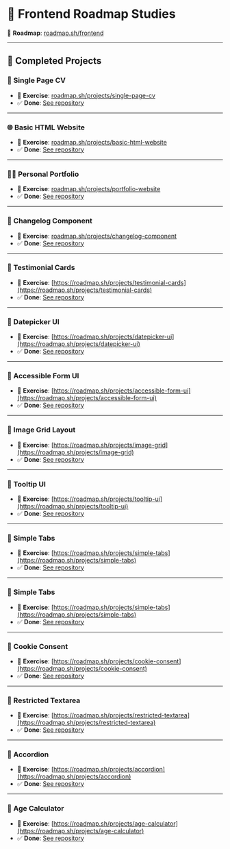 # 🧭 Frontend Roadmap Studies

📌 **Roadmap**: [roadmap.sh/frontend](https://roadmap.sh/frontend)  

---

## 📂 Completed Projects

### 📄 Single Page CV
- 🔗 **Exercise**: [roadmap.sh/projects/single-page-cv](https://roadmap.sh/projects/single-page-cv)
- ✅ **Done**: [See repository](https://github.com/javela09/Frontend_Roadmap_Studies/tree/main/01_Single-Page_CV)

---

### 🌐 Basic HTML Website
- 🔗 **Exercise**: [roadmap.sh/projects/basic-html-website](https://roadmap.sh/projects/basic-html-website)
- ✅ **Done**: [See repository](https://github.com/javela09/Frontend_Roadmap_Studies/tree/main/02_Basic_HTML_Website)

---

### 🧑‍💻 Personal Portfolio
- 🔗 **Exercise**: [roadmap.sh/projects/portfolio-website](https://roadmap.sh/projects/portfolio-website)
- ✅ **Done**: [See repository](https://github.com/javela09/Frontend_Roadmap_Studies/tree/main/03_Personal_Portfolio)

---

### 📝 Changelog Component
- 🔗 **Exercise**: [roadmap.sh/projects/changelog-component](https://roadmap.sh/projects/changelog-component)
- ✅ **Done**: [See repository](https://github.com/javela09/Frontend_Roadmap_Studies/tree/main/04_Changelog_Component)

---

### 📝 Testimonial Cards
- 🔗 **Exercise**: [https://roadmap.sh/projects/testimonial-cards](https://roadmap.sh/projects/testimonial-cards)
- ✅ **Done**: [See repository](https://github.com/javela09/Frontend_Roadmap_Studies/tree/main/05_Testimonial_Cards)

---

### 📝 Datepicker UI
- 🔗 **Exercise**: [https://roadmap.sh/projects/datepicker-ui](https://roadmap.sh/projects/datepicker-ui)
- ✅ **Done**: [See repository](https://github.com/javela09/Frontend_Roadmap_Studies/tree/main/06_Datepicker_UI)

---

### 📝 Accessible Form UI
- 🔗 **Exercise**: [https://roadmap.sh/projects/accessible-form-ui](https://roadmap.sh/projects/accessible-form-ui)
- ✅ **Done**: [See repository](https://github.com/javela09/Frontend_Roadmap_Studies/tree/main/07_Accessible_Form_UI)

---

### 📝 Image Grid Layout
- 🔗 **Exercise**: [https://roadmap.sh/projects/image-grid](https://roadmap.sh/projects/image-grid)
- ✅ **Done**: [See repository](https://github.com/javela09/Frontend_Roadmap_Studies/tree/main/08_Image_Grid_Layout)

---

### 📝 Tooltip UI
- 🔗 **Exercise**: [https://roadmap.sh/projects/tooltip-ui](https://roadmap.sh/projects/tooltip-ui)
- ✅ **Done**: [See repository](https://github.com/javela09/Frontend_Roadmap_Studies/tree/main/09_Tooltip_UI)

---

### 📝 Simple Tabs
- 🔗 **Exercise**: [https://roadmap.sh/projects/simple-tabs](https://roadmap.sh/projects/simple-tabs)
- ✅ **Done**: [See repository](https://github.com/javela09/Frontend_Roadmap_Studies/tree/main/10_Simple_Tabs)

---

### 📝 Simple Tabs
- 🔗 **Exercise**: [https://roadmap.sh/projects/simple-tabs](https://roadmap.sh/projects/simple-tabs)
- ✅ **Done**: [See repository](https://github.com/javela09/Frontend_Roadmap_Studies/tree/main/10_Simple_Tabs)

---

### 📝 Cookie Consent
- 🔗 **Exercise**: [https://roadmap.sh/projects/cookie-consent](https://roadmap.sh/projects/cookie-consent)
- ✅ **Done**: [See repository](https://github.com/javela09/Frontend_Roadmap_Studies/tree/main/11_Cookie_Consent)

---

### 📝 Restricted Textarea
- 🔗 **Exercise**: [https://roadmap.sh/projects/restricted-textarea](https://roadmap.sh/projects/restricted-textarea)
- ✅ **Done**: [See repository](https://github.com/javela09/Frontend_Roadmap_Studies/tree/main/12_Restricted_Textarea)

---

### 📝 Accordion
- 🔗 **Exercise**: [https://roadmap.sh/projects/accordion](https://roadmap.sh/projects/accordion)
- ✅ **Done**: [See repository](https://github.com/javela09/Frontend_Roadmap_Studies/tree/main/13_Accordion)

---

### 📝 Age Calculator
- 🔗 **Exercise**: [https://roadmap.sh/projects/age-calculator](https://roadmap.sh/projects/age-calculator)
- ✅ **Done**: [See repository](https://github.com/javela09/Frontend_Roadmap_Studies/tree/main/14_Age_Calculator)
